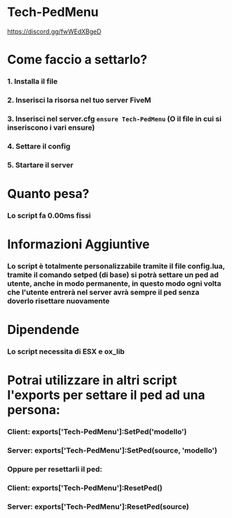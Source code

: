 # Tech-PedMenu

https://discord.gg/fwWEdXBgeD


# Come faccio a settarlo?
### 1. Installa il file
### 2. Inserisci la risorsa nel tuo server FiveM
### 3. Inserisci nel server.cfg `ensure Tech-PedMenu` (O il file in cui si inseriscono i vari ensure)
### 4. Settare il config
### 5. Startare il server


# Quanto pesa?
### Lo script fa 0.00ms fissi

# Informazioni Aggiuntive
### Lo script è totalmente personalizzabile tramite il file config.lua, tramite il comando setped (di base) si potrà settare un ped ad utente, anche in modo permanente, in questo modo ogni volta che l'utente entrerà nel server avrà sempre il ped senza doverlo risettare nuovamente

# Dipendende
### Lo script necessita di ESX e ox_lib


# Potrai utilizzare in altri script l'exports per settare il ped ad una persona:

### Client: exports['Tech-PedMenu']:SetPed('modello')

### Server: exports['Tech-PedMenu']:SetPed(source, 'modello')


### Oppure per resettarli il ped:

### Client: exports['Tech-PedMenu']:ResetPed()

### Server: exports['Tech-PedMenu']:ResetPed(source)

